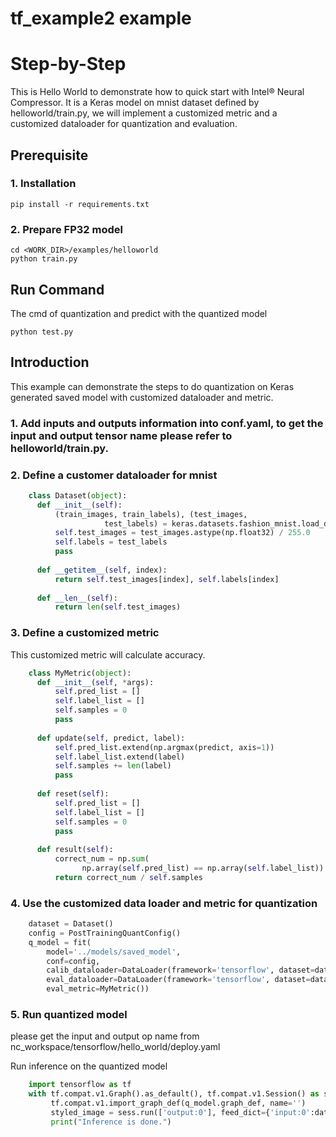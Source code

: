 tf_example2 example
=====================

Step-by-Step
============

This is Hello World to demonstrate how to quick start with Intel® Neural Compressor. It is a Keras model on mnist dataset defined by helloworld/train.py, we will implement a customized metric and a customized dataloader for quantization and evaluation.


## Prerequisite

### 1. Installation
```shell
pip install -r requirements.txt
```

### 2. Prepare FP32 model
```shell
cd <WORK_DIR>/examples/helloworld
python train.py
```
## Run Command
The cmd of quantization and predict with the quantized model 
```shell
python test.py 
```
## Introduction 
This example can demonstrate the steps to do quantization on Keras generated saved model with customized dataloader and metric. 
### 1. Add inputs and outputs information into conf.yaml, to get the input and output tensor name please refer to helloworld/train.py.  

### 2. Define a customer dataloader for mnist  

```python
    class Dataset(object):
      def __init__(self):
          (train_images, train_labels), (test_images,
                     test_labels) = keras.datasets.fashion_mnist.load_data()
          self.test_images = test_images.astype(np.float32) / 255.0
          self.labels = test_labels
          pass
    
      def __getitem__(self, index):
          return self.test_images[index], self.labels[index]
    
      def __len__(self):
          return len(self.test_images)

```

### 3. Define a customized metric  
This customized metric will calculate accuracy.
```python
    class MyMetric(object):
      def __init__(self, *args):
          self.pred_list = []
          self.label_list = []
          self.samples = 0
          pass
    
      def update(self, predict, label):
          self.pred_list.extend(np.argmax(predict, axis=1))
          self.label_list.extend(label)
          self.samples += len(label) 
          pass
    
      def reset(self):
          self.pred_list = []
          self.label_list = []
          self.samples = 0
          pass
    
      def result(self):
          correct_num = np.sum(
                np.array(self.pred_list) == np.array(self.label_list))
          return correct_num / self.samples

```
### 4. Use the customized data loader and metric for quantization 
```python
    dataset = Dataset()
    config = PostTrainingQuantConfig()
    q_model = fit(
        model='../models/saved_model',
        conf=config,
        calib_dataloader=DataLoader(framework='tensorflow', dataset=dataset, batch_size=1),
        eval_dataloader=DataLoader(framework='tensorflow', dataset=dataset, batch_size=1),
        eval_metric=MyMetric())

```

### 5. Run quantized model
please get the input and output op name from nc_workspace/tensorflow/hello_world/deploy.yaml

Run inference on the quantized model
```python
    import tensorflow as tf
    with tf.compat.v1.Graph().as_default(), tf.compat.v1.Session() as sess:
         tf.compat.v1.import_graph_def(q_model.graph_def, name='')
         styled_image = sess.run(['output:0'], feed_dict={'input:0':dataset.test_images})
         print("Inference is done.")
```

